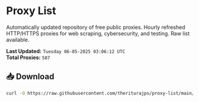 # Proxy List

Automatically updated repository of free public proxies. Hourly refreshed HTTP/HTTPS proxies for web scraping, cybersecurity, and testing. Raw list available.

**Last Updated:** `Tuesday 06-05-2025 03:06:12 UTC`  
**Total Proxies:** `587`

## 📥 Download
```bash
curl -O https://raw.githubusercontent.com/theriturajps/proxy-list/main/proxies.txt
